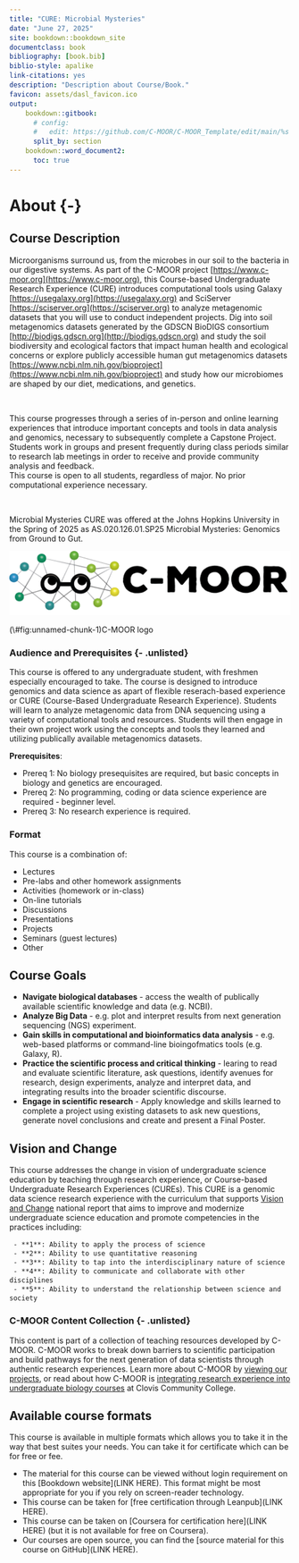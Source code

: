 ```yaml
---
title: "CURE: Microbial Mysteries"
date: "June 27, 2025"
site: bookdown::bookdown_site
documentclass: book
bibliography: [book.bib]
biblio-style: apalike
link-citations: yes
description: "Description about Course/Book."
favicon: assets/dasl_favicon.ico
output:
    bookdown::gitbook:
      # config:
      #   edit: https://github.com/C-MOOR/C-MOOR_Template/edit/main/%s
      split_by: section
    bookdown::word_document2:
      toc: true
---
```



# About {-}

## Course Description

Microorganisms surround us, from the microbes in our soil to the bacteria in our digestive systems.  As part of the C-MOOR project [https://www.c-moor.org](https://www.c-moor.org), this Course-based Undergraduate Research Experience (CURE) introduces computational tools using Galaxy [https://usegalaxy.org](https://usegalaxy.org) and SciServer [https://sciserver.org](https://sciserver.org) to analyze metagenomic datasets that you will use to conduct independent projects.  Dig into soil metagenomics datasets generated by the GDSCN BioDIGS consortium [http://biodigs.gdscn.org](http://biodigs.gdscn.org) and study the soil biodiversity and ecological factors that impact human health and ecological concerns or explore publicly accessible human gut metagenomics datasets [https://www.ncbi.nlm.nih.gov/bioproject](https://www.ncbi.nlm.nih.gov/bioproject) and study how our microbiomes are shaped by our diet, medications, and genetics.  

<br> 

This course progresses through a series of in-person and online learning experiences that introduce important concepts and tools in data analysis and genomics, necessary to subsequently complete a Capstone Project. 
Students work in groups and present frequently during class periods similar to research lab meetings in order to receive and provide community analysis and feedback.  
This course is open to all students, regardless of major.  No prior computational experience necessary.

<br>

Microbial Mysteries CURE was offered at the Johns Hopkins University in the Spring of 2025 as AS.020.126.01.SP25 Microbial Mysteries: Genomics from Ground to Gut.


<div class="figure">
<img src="assets/C-MOOR_Template/c-moor-logo-horizontal.png" alt="C-MOOR logo" width="789" />
<p class="caption">(\#fig:unnamed-chunk-1)C-MOOR logo</p>
</div>

### Audience and Prerequisites {- .unlisted}

This course is offered to any undergraduate student, with freshmen especially encouraged to take. The course is designed to introduce genomics and data science as apart of flexible reserach-based experience or CURE (Course-Based Undergraduate Research Experience). Students will learn to analyze metagenomic data from DNA sequencing using a variety of computational tools and resources. Students will then engage in their own project work using the concepts and tools they learned and utilizing publically available metagenomics datasets.

**Prerequisites**:

- Prereq 1: No biology presequisites are required, but basic concepts in biology and genetics are encouraged.
- Prereq 2: No programming, coding or data science experience are required - beginner level.
- Prereq 3: No research experience is required.
  

### Format 

This course is a combination of:
- Lectures
- Pre-labs and other homework assignments
- Activities (homework or in-class)
- On-line tutorials
- Discussions
- Presentations
- Projects
- Seminars (guest lectures)
- Other


## Course Goals

- **Navigate biological databases** - access the wealth of publically available scientific knowledge and data (e.g. NCBI).
- **Analyze Big Data** - e.g. plot and interpret results from next generation sequencing (NGS) experiment.
- **Gain skills in computational and bioinformatics data analysis** - e.g. web-based platforms or command-line bioingofmatics tools (e.g. Galaxy, R).
- **Practice the scientific process and critical thinking** -  learing to read and evaluate scientific literature, ask questions, identify avenues for research, design experiments, analyze and interpret data, and integrating results into the broader scientific discourse.
- **Engage in scientific research** - Apply knowledge and skills learned to complete a project using existing datasets to ask new questions, generate novel conclusions and create and present a Final Poster.


## Vision and Change

This course addresses the change in vision of undergraduate science education by teaching through research experience, or Course-based Undergraduate Research Experiences (CUREs). 
This CURE is a genomic data science research experience with the curriculum that supports [Vision and Change](https://nabt.org/files/galleries/Vision-and-Change-Final-Report.pdf) national report that aims to improve and modernize undergraduate science education and promote competencies in the practices including:

     - **1**: Ability to apply the process of science
     - **2**: Ability to use quantitative reasoning
     - **3**: Ability to tap into the interdisciplinary nature of science
     - **4**: Ability to communicate and collaborate with other disciplines
     - **5**: Ability to understand the relationship between science and society


### C-MOOR Content Collection {- .unlisted}


This content is part of a collection of teaching resources developed by C-MOOR.  C-MOOR works to break down barriers to scientific participation and build pathways for the next generation of data scientists through authentic research experiences.  Learn more about C-MOOR by [viewing our projects](https://github.com/c-moor), or read about how C-MOOR is [integrating research experience into undergraduate biology courses](https://www.cloviscollege.edu/alumni-and-community/c-moor/c-moor.html) at Clovis Community College.


## Available course formats

This course is available in multiple formats which allows you to take it in the way that best suites your needs. You can take it for certificate which can be for free or fee.

- The material for this course can be viewed without login requirement on this [Bookdown website](LINK HERE). This format might be most appropriate for you if you rely on screen-reader technology.
- This course can be taken for [free certification through Leanpub](LINK HERE).
- This course can be taken on [Coursera for certification here](LINK HERE) (but it is not available for free on Coursera).
- Our courses are open source, you can find the [source material for this course on GitHub](LINK HERE). 

